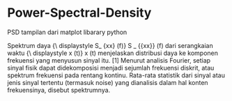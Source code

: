 # Power-Spectral-Density
PSD  tampilan dari matplot libarary python

Spektrum daya {\ displaystyle S_ {xx} (f)} S _ {{xx}} (f) dari serangkaian waktu {\ displaystyle x (t)} x (t) menjelaskan distribusi daya ke komponen frekuensi yang menyusun sinyal itu. [1] Menurut analisis Fourier, setiap sinyal fisik dapat didekomposisi menjadi sejumlah frekuensi diskrit, atau spektrum frekuensi pada rentang kontinu. Rata-rata statistik dari sinyal atau jenis sinyal tertentu (termasuk noise) yang dianalisis dalam hal konten frekuensinya, disebut spektrumnya.
